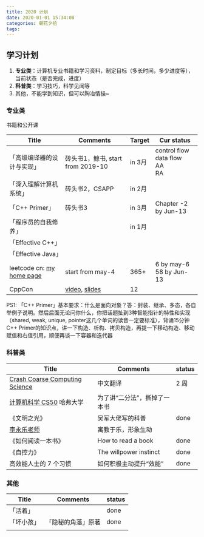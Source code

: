 ```yaml
---
title: 2020 计划
date: 2020-01-01 15:34:08
categories: 朝花夕拾
tags:
---
```


## 学习计划

1. **专业类**：计算机专业书籍和学习资料，制定目标（多长时间，多少进度等），当前状态（是否完成，进度）
2. **科普类**：学习技巧，科学见闻等
3. 其他，不能学到知识，但可以陶冶情操~

<!--more-->

### 专业类

书籍和公开课

| Title                                                        | Comments                                                     | Target | Cur status                                  |
| ------------------------------------------------------------ | ------------------------------------------------------------ | ------ | ------------------------------------------- |
| 「高级编译器的设计与实现」                                   | 砖头书1，鲸书, start from 2019-10                            | in 3月 | control flow<br />data flow<br />AA<br />RA |
| 「深入理解计算机系统」                                       | 砖头书2，CSAPP                                               | in 2月 |                                             |
| 「C++ Primer」                                               | 砖头书3                                                      | in 3月 | Chapter -2 by Jun-13                        |
| 「程序员的自我修养」                                         |                                                              | in 1月 |                                             |
| 「Effective C++」                                            |                                                              |        |                                             |
| 「Effective Java」                                           |                                                              |        |                                             |
| leetcode cn: [my home page](https://leetcode-cn.com/u/liu-hao-b/) | start from may-4                                             | 365+   | 6 by may-6<br />58 by Jun-13                |
| CppCon                                                       | [video](https://www.youtube.com/user/CppCon), [slides](https://github.com/CppCon) | 12     |                                             |

PS1: 「C++ Primer」基本要求：什么是面向对象？答：封装、继承、多态，各自举例子说明。然后后面无论问你什么，你把话题扯到3种智能指针的特性和实现（shared, weak, unique, pointer这几个单词的读音一定要标准），背诵15分钟C++ Primer的知识点，讲一下构造、析构、拷贝构造，再提一下移动构造、移动赋值和右值引用，顺便再谈一下容器和迭代器

### 科普类

| Title                                                        | Comments                     | status |
| ------------------------------------------------------------ | ---------------------------- | ------ |
| [Crash Coarse Computing Science](https://www.bilibili.com/video/BV1EW411u7th) | 中文翻译                     | 2 周   |
| [计算机科学 CS50](http://open.163.com/newview/movie/courseintro?newurl=%2Fspecial%2Fopencourse%2Fcs50.html) 哈弗大学 | 为了讲“二分法”，撕掉了一本书 |        |
| 《文明之光》                                                 | 吴军大佬写的科普             | done   |
| [李永乐老师](https://space.bilibili.com/9458053)             | 寓教于乐，形象生动           |        |
| 《如何阅读一本书》                                           | How to read a book           | done   |
| 《自控力》                                                   | The willpower instinct       | done   |
| 高效能人士的 7 个习惯                                        | 如何积极主动提升“效能”       | done   |

### 其他

| Title      | Comments           | status |
| ---------- | ------------------ | ------ |
| 「活着」   |                    | done   |
| 「坏小孩」 | 「隐秘的角落」原著 | done   |
|            |                    |        |

